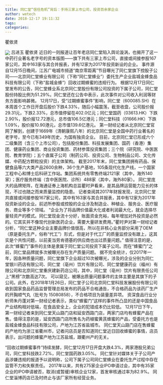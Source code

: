 ```yaml
---
title: 同仁堂“信任危机”背后：手持三家上市公司，投资百余家企业
author: wetech
date: 2018-12-17 19:11:32
tags: 
categories: 
---
```

瞿依贤
<!-- more -->
<img align="center" border="0" src="https://imgcdn.yicai.com/uppics/images/2018/12/211e41c02ce2ca5bcb5717ba2eea45b6.jpg" />
吕进玉
瞿依贤
近日的一则报道让百年老店同仁堂陷入舆论漩涡，也揭开了这一中药行业著名老字号的资本版图——旗下共有三家上市公司，直接或间接参股167家公司，其中163家与其合并报表，并有12家为2017年投资新设的企业。
事件源自12月15日晚间，江苏广电城市频道“南京零距离”节目曝光了同仁堂旗下控股子公司——北京同仁堂蜂业有限公司（下称“同仁堂蜂业”）委托生产企业盐城金蜂食品科技有限公司（下称“盐城金蜂”）回收过期蜂蜜的违规行为。
根据12月17日同仁堂发布的公告，同仁堂蜂业系北京同仁堂股份有限公司投资的下属子公司，同仁堂股份持股比例为51.29%。同仁堂还在公告中表示，此次事件对公司收入利润等财务方面影响甚微。
12月17日，受“过期蜂蜜事件”影响，同仁堂（600085.SH）在本周首个工作日开盘后股价下跌4.33%，随后小幅震荡，截至收盘，公司股价报29.31元，下跌2.33%，总市值停留在402.0亿元；同仁堂国药（03613.HK）下跌2.90%，股价报12.72港元，总市值106.5亿港元；同仁堂科技（01666.HK）下跌1.09%，股价报10.90港元，总市值139.6亿港元。
第一财经记者从北京同仁堂官网了解到，创建于1669年（清朝康熙八年）的北京同仁堂是全国中药行业著名的老字号，至今已有349年历史，为国有独资企业。
目前，北京同仁堂已形成六个二级集团（含三个上市公司），包括股份集团、科技发展集团、国药（香港）集团、健康药业集团、商业投资集团、药材参茸投资集团；三个院（研究院、中医医院、教育学院）；五个直属子公司（制药公司、投资公司、生物制品公司、文化传媒、中药配方颗粒投资）的主体架构。
截至2017年末，同仁堂集团拥有药品、保健食品等六大类产品2600余种，36个生产基地，105条现代化生产线，一个国家工程中心和博士后科研工作站。集团系统共有零售终端2121家（其中，海外140家）；医疗服务终端（含中医医院、诊所）488家（其中，海外80家）。
同仁堂庞大的品牌矩阵，在海通证券上海机构总监瞿时尹看来，是其品牌运营能力见长的体现，不过也随之而来质量监控的隐患。
记者查阅其2017年财报发现，北京同仁堂共直接或间接参股167家公司，其中有163家与其合并报表，其中有12家为2017年投资新设的企业。前述所参股或控股的企业涉及制造业、种植业、服务业、医疗服务、商业等多个领域。
“企业为了将品牌价值最大化或者利润最大化，就会选择尽量轻资产的模式。同仁堂现金流十分好，账面资金充裕，每年增加对外投资是必然的。它其实并不像现代创新医药企业，需要大量研发费用。”瞿时尹对第一财经记者分析，“同仁堂这种企业主要品牌价值很高，所以在非核心业务部分采用了OEM（原是委托生产，俗称“代工”）形式，但是对于代工厂的质量监控没有跟上，这其实是个共性问题，以前麦当劳肯德基的供应商也出过质量问题。”
值得注意的是，此次“蜂蜜门”事件的主体是隶属于同仁堂公司投资下属子公司。而在“蜂蜜门”之前，同仁堂品牌就多次被曝光存在生产质量问题。
据不完全统计，仅2017年一年，因各种质量问题，同仁堂旗下企业超过10次被曝光，涉及的企业分别为同仁堂银川药店有限公司、同仁堂（亳州）饮片有限公司、同仁堂健康药业（福州）有限公司和北京同仁堂重庆建新药店公司，其中，同仁堂（亳州）饮片有限责任公司上“黑榜”次数高达7次。
可以窥见，被爆出质量问题事件的主体主要是其旗下的子公司。此外，在2018年1月26日，同仁堂子公司北京同仁堂科技发展股份有限公司收到国家食品药品监督管理总局发布的药品不合格通告，不合格药品为该药厂生产的开胸顺气丸（批号为 15080858），不合格项目为装量差异项。
资深食品行业分析师朱丹蓬对第一财经记者表示，类似“蜂蜜门”这样的事件所凸显的还是中国食品产业结构相对低端，在食品安全上，企业的犯错成本仍比较低。
12月17日下午，第一财经记者来到同仁堂天山路门店和延安西路门店，两家门店均有蜂蜜产品在售。值得注意的是，延安西路门店所售名为药植蜜黄芪蜂蜜的产品，受委托方也是盐城金蜂食品科技有限公司，产地为江苏省盐城市。
同仁堂天山路门店在售蜂蜜的产地均为浙江省衢州市，记者问店员是否知道同仁堂近日回收蜂蜜的事情，店员表示，出问题的蜂蜜产地为江苏盐城，跟衢州产的无关。
 
 
“回收过期蜂蜜事件”持续发酵，同仁堂12月17日开盘大跌4.3%，两家港股兄弟公司，同仁堂科技跌2.72%，同仁堂国药跌3.05%。
同仁堂针对媒体关于子公司产品涉嫌违规的报道予以说明称，公司下属子公司同仁堂蜂业在委托生产过程中存在监管不力和失察责任。
2017年以来，共有275家企业IPO申请过会，其中有35家企业的IPO申请被否，取消(或暂缓)审核企业12家，首发审核通过率为82.9%。
同仁堂淄博药店已及时终止与该厂家所有经营业务。
